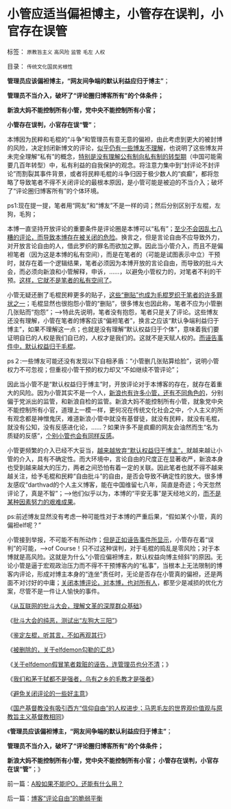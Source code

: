 # 小管应适当偏袒博主，小管存在误判，小官存在误管

标签： `原教旨主义` `高风险` `监管` `毛左` `人权` 

目录： `传统文化国民劣根性`

**管理员应该偏袒博主，“网友间争端的默认利益应归于博主”**；

**管理员不当介入，破坏了“评论圈归博客所有”的个体条件；**

**新浪大妈不能控制所有小管，党中央不能控制所有小官；**

**小管存在误判，小官存在误“管”**；

本博因为民粹和毛棍的“斗争”和管理员有意无意的偏袒，由此考虑到更大的被封博的风险，决定封闭新博文的评论，[似乎仍有一些博友不理解](../../../2013/5/15/避免关闭评论的一些好主意.md)，也说明了这些博友并未完全理解“私有”的概念，[特别是没有理解公有制向私有制的转型期](../../../2011/5/17/人类发展从公有制走向私有制.md)（中国可能需要几百年转型）中，私有利益的自我保护的观念。将注意力集中到“封评论不封评论”而割裂其事件背景，或者将民粹毛棍的斗争归因于极少数人的“疯癫”，都将忽略了导致笔者不得不关闭评论的最根本原因，是小管可能是被迫的不当介入；破坏了“评论圈归博客所有”的个体环境。

ps1:现在提一提，笔者用“网友”和“博友”不是一样的词；然后分别区别于左棍，左狗，毛狗；

本博一直坚持开放评论的重要条件是评论圈是本博可以“私有”；[至少不会因乱七八糟的评论，而导致本博存在被关闭的危险](../../../2013/5/13/我们和茅于轼都不是强者，张宏良司马南他们才是强者.md)。换言之，但是言论自由不应导致外力，对开放言论自由的人，借此罗织的罪名而欲加之罪。因此当小管介入，而且不是偏袒笔者（因为这是本博的私有空间），而是在笔者的（可能是试图表示中立）干预时，就存在着一个逻辑结果，笔者必须因为本博开放的言论自由，而导致的批斗大会，而必须向新浪和小管解释，申诉，……，以避免小管权力的，对笔者不利的干预。[这样，它就不是笔者的私有空间了](../../../2013/5/13/我们和茅于轼都不是强者，张宏良司马南他们才是强者.md)。

小管无疑还删了毛棍民粹更多的贴子，[这些“删贴”也成为毛棍罗织于笔者的许多罪状之一](../../../2009/7/13/删文删贴二三事之成长的烦恼.md)；毛棍显然也很抱怨小管的“删贴”，很多博友也因此称，笔者不应为小管删几张贴而“抱怨”；——>特此先说明，笔者没有抱怨，笔者只是关了评论。这些博友还没有理解，小管在笔者的博客应该“偏袒笔者”，换言之应该“默认争端利益归于博主”，如果不理解这一点；也就是没有理解“默认权益归于个体”，意味着我们要证明自已的人权是我们自已的，人权才是我们的。这就不是天赋人权的。[而诬告事件中，默认权益归于毛棍](../../../2013/5/13/标本型的毛左愤青的文革宣言.md)。

ps２:一些博友可能还没有发现以下自相矛盾：“小管删几张贴算给脸”，说明小管权力不可忽视；但重视小管干预的权力却又“不如继续不管评论”；

因此当小管不是“默认权益归于博主”时，开放评论对于本博客的存在，就存在着重大的风险。因为小管其实不是一个人，[新浪也有许多小管，还有不同角色的](../../../2010/10/13/在左右意识形态中难以自拨的进步分子.md)，分别偏于党派出的监管，和新浪自检的监管。新浪大妈不能控制所有小管，就象党中央不能控制所有小官，道理上一模一样，更何况在传统文化社会之中，个人主义的所有观念都是神憎鬼厌，难道新浪小管中就没有基督徒，就没有民粹，就没有毛棍，就没有公知，没有反感进化论，……？如果许多不是疯癫的网友会油然而生“名为质疑的反感”，[个别小管也会有同样反感](../../../2010/5/14/文化劣根性看博客论坛圈子.md)。

小管更频繁的介入已经不大妥当，[越来越放弃“默认权益归于博主”，](../../../2013/3/2/剥离“默认”的“利益归于个体”，把民主偷换成马尔萨斯主义.md)就越来越让小管的介入，具有不确定性。而大环境中，言论自由的尺度正在显著收严，新浪本身也受到越来越大的压力，两者之间恐怕有着一定的关联。因此笔者也就不得不越来越关注，给予毛棍和民粹“自由批斗”的自由，是否会导致不确定性的放大。很多博友感叹“darthvad的个人主义博客，能在中国维留七八年，简直是奇迹；今天忽然评论了，真是不智”；——>他们似乎以为，本博的“平安无事”是天经地义的，[而不是某种因素努力的艰难成果](../../../2009/10/8/删文章的闹心事.md)。

ps:前述博友显然没有考虑一种可能性对于本博的严重后果，“假如某个小管，真的偏袒elf呢？”

小管接到举报，不可能不有所动作；[但是正如诬告事件所显示](../../../2013/5/13/毛左再创革命新底线，连管理员也分不清裁赃诬告.md)，小管存在着“误判”的可能，——>of
Course！只不过这种误判，对于毛棍的捣乱是零风险；对于本博就是高风险。这就是为什么“小管应偏袒博主，默认权益向博主倾斜”的原因。无论小管是逼于宏观政治压力而不得不干预博客内的“私事”，当根本上无法限制的博客内评论，形成对博主本身的“连坐”责任时，无论是否存在小管真的偏袒，还是两面不对讨好的中庸；[关闭本博评论，对本博，也对所有人](../../../2013/5/15/为什么毛棍能冒充基督徒，能挑动基督教围剿个人主义？.md)，都至少是减损的优化方案，尽管不是一件让人愉快的事件。



《[从互联网的批斗大会，理解文革的深厚群众基础](../../../2013/4/29/文化大革命深厚的群众基础.md)》

《[批斗大会的纯恶，测试出“左狗大三阳”](../../../2013/4/29/左棍大三阳.md)》

《[鉴定左棍，听其言，不如再观其行](../../../2013/4/29/鉴定左棍，听其言，不如再观其行.md)》

《[被删除的，关于elfdemon勾勒的汇总](../../../2013/5/13/标本型的毛左愤青的文革宣言.md)》

《[关于elfdemon假冒笔者栽赃的诬告，连管理员也分不清](../../../2013/5/13/毛左再创革命新底线，连管理员也分不清裁赃诬告.md)；》

《[我们和茅于轼都不是强者，乌有之乡的毛教才是强者](../../../2013/5/13/我们和茅于轼都不是强者，张宏良司马南他们才是强者.md)》

《[避免关闭评论的一些好主意](../../../2013/5/15/避免关闭评论的一些好主意.md)》

《[国产基督教没有吸引西方“信仰自由”的人权进步；马恩毛左的世界观价值观与原教旨主义基督教相同](../../../2013/5/15/为什么毛棍能冒充基督徒，能挑动基督教围剿个人主义？.md)》

《**管理员应该偏袒博主，“网友间争端的默认利益应归于博主”**；

**管理员不当介入，破坏了“评论圈归博客所有”的个体条件；**

**新浪大妈不能控制所有小管，党中央不能控制所有小官； 小管存在误判，小官存在误“管”**；》

前一篇：[A股如果不能IPO，还能有什么用？](../../../2013/5/15/A股如果不能IPO，还能有什么用？.md)

后一篇：[博客“评论自由”的脆弱平衡](../../../2013/5/15/博客“评论自由”的脆弱平衡.md)